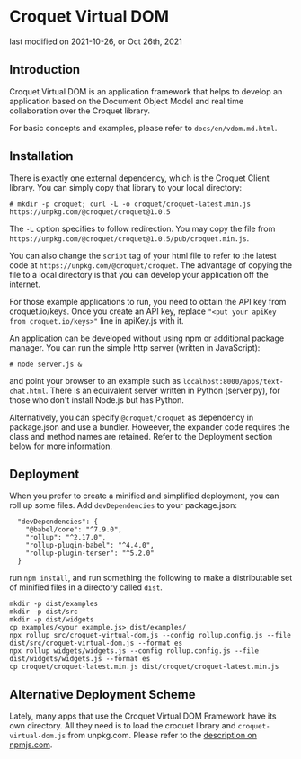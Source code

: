 # Croquet Virtual DOM

last modified on 2021-10-26, or Oct 26th, 2021

## Introduction
Croquet Virtual DOM is an application framework that helps to develop an application based on the Document Object Model and real time collaboration over the Croquet library.

For basic concepts and examples, please refer to `docs/en/vdom.md.html`.

## Installation

There is exactly one external dependency, which is the Croquet Client library. You can simply copy that library to your local directory:

~~~~~~~~
# mkdir -p croquet; curl -L -o croquet/croquet-latest.min.js https://unpkg.com/@croquet/croquet@1.0.5
~~~~~~~~

The `-L` option specifies to follow redirection. You may copy the file from `https://unpkg.com/@croquet/croquet@1.0.5/pub/croquet.min.js`.

You can also change the `script` tag of your html file to refer to the latest code at `https://unpkg.com/@croquet/croquet`. The advantage of copying the file to a local directory is that you can develop your application off the internet.

For those example applications to run, you need to obtain the API key from croquet.io/keys. Once you create an API key, replace `"<put your apiKey from croquet.io/keys>"` line in apiKey.js with it.

An application can be developed without using npm or additional package manager. You can run the simple http server (written in JavaScript):

~~~~~~~~
# node server.js &
~~~~~~~~

and point your browser to an example such as `localhost:8000/apps/text-chat.html`. There is an equivalent server written in Python (server.py), for those who don't install Node.js but has Python.

Alternatively, you can specify `@croquet/croquet` as dependency in package.json and use a bundler. Howeever, the expander code requires the class and method names are retained. Refer to the Deployment section below for more information.

## Deployment

When you prefer to create a minified and simplified deployment, you can roll up some files. Add `devDependencies` to your package.json:

~~~~~~~~
  "devDependencies": {
    "@babel/core": "^7.9.0",
    "rollup": "^2.17.0",
    "rollup-plugin-babel": "^4.4.0",
    "rollup-plugin-terser": "^5.2.0"
  }
~~~~~~~~

run `npm install`, and run something the following to make a distributable set of minified files in a directory called `dist`.

~~~~~~~~
mkdir -p dist/examples
mkdir -p dist/src
mkdir -p dist/widgets
cp examples/<your example.js> dist/examples/
npx rollup src/croquet-virtual-dom.js --config rollup.config.js --file dist/src/croquet-virtual-dom.js --format es
npx rollup widgets/widgets.js --config rollup.config.js --file dist/widgets/widgets.js --format es
cp croquet/croquet-latest.min.js dist/croquet/croquet-latest.min.js
~~~~~~~~

## Alternative Deployment Scheme

Lately, many apps that use the Croquet Virtual DOM Framework have its own directory. All they need is to load the croquet library and `croquet-virtual-dom.js` from unpkg.com. Please refer to the [description on npmjs.com](https://www.npmjs.com/package/@croquet/virtual-dom).
